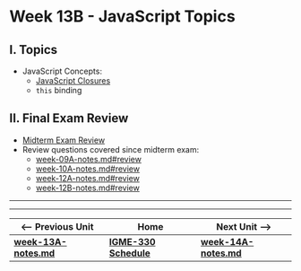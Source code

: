 # Week 13B - JavaScript Topics

## I. Topics
- JavaScript Concepts:
  - [JavaScript Closures](https://github.com/tonethar/IGME-330-Master/blob/master/notes/closure-notes.md)
  - `this` binding
## II. Final Exam Review
- [Midterm Exam Review](../exams/midterm-exam-review.md)
- Review questions covered since midterm exam:
  - [week-09A-notes.md#review](./week-09A-notes.md#review)
  - [week-10A-notes.md#review](./week-10A-notes.md#review)
  - [week-12A-notes.md#review](./week-12A-notes.md#review)
  - [week-12B-notes.md#review](./week-12B-notes.md#review)
<hr><hr>

| <-- Previous Unit | Home | Next Unit -->
| --- | --- | --- 
| [**week-13A-notes.md**](week-13A-notes.md)     |  [**IGME-330 Schedule**](../schedule.md) | [**week-14A-notes.md**](week-14A-notes.md)
